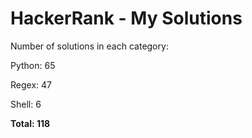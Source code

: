 # HackerRank - My Solutions

Number of solutions in each category:

Python: 65

Regex: 47

Shell: 6

**Total: 118**

